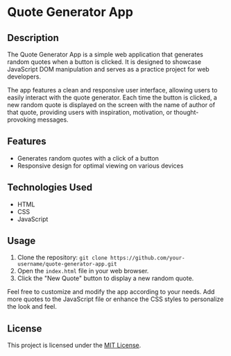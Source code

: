 # Quote Generator App

## Description

The Quote Generator App is a simple web application that generates random quotes when a button is clicked. It is designed to showcase JavaScript DOM manipulation and serves as a practice project for web developers.

The app features a clean and responsive user interface, allowing users to easily interact with the quote generator. Each time the button is clicked, a new random quote is displayed on the screen with the name of author of that quote, providing users with inspiration, motivation, or thought-provoking messages.

## Features

- Generates random quotes with a click of a button
- Responsive design for optimal viewing on various devices

## Technologies Used

- HTML
- CSS
- JavaScript

## Usage

1. Clone the repository: `git clone https://github.com/your-username/quote-generator-app.git`
2. Open the `index.html` file in your web browser.
3. Click the "New Quote" button to display a new random quote.

Feel free to customize and modify the app according to your needs. Add more quotes to the JavaScript file or enhance the CSS styles to personalize the look and feel.

## License

This project is licensed under the [MIT License](LICENSE).
